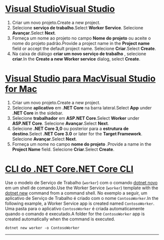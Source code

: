 # <a name="visual-studio"></a>[<span data-ttu-id="72c84-101">Visual Studio</span><span class="sxs-lookup"><span data-stu-id="72c84-101">Visual Studio</span></span>](#tab/visual-studio)

1. <span data-ttu-id="72c84-102">Criar um novo projeto.</span><span class="sxs-lookup"><span data-stu-id="72c84-102">Create a new project.</span></span>
1. <span data-ttu-id="72c84-103">Selecione **serviço de trabalho**.</span><span class="sxs-lookup"><span data-stu-id="72c84-103">Select **Worker Service**.</span></span> <span data-ttu-id="72c84-104">Selecione **Avançar**.</span><span class="sxs-lookup"><span data-stu-id="72c84-104">Select **Next**.</span></span>
1. <span data-ttu-id="72c84-105">Forneça um nome ao projeto no campo **Nome do projeto** ou aceite o nome do projeto padrão.</span><span class="sxs-lookup"><span data-stu-id="72c84-105">Provide a project name in the **Project name** field or accept the default project name.</span></span> <span data-ttu-id="72c84-106">Selecione **Criar**.</span><span class="sxs-lookup"><span data-stu-id="72c84-106">Select **Create**.</span></span>
1. <span data-ttu-id="72c84-107">Na caixa de diálogo **criar um novo serviço de trabalho** , selecione **criar**.</span><span class="sxs-lookup"><span data-stu-id="72c84-107">In the **Create a new Worker service** dialog, select **Create**.</span></span>

# <a name="visual-studio-for-mac"></a>[<span data-ttu-id="72c84-108">Visual Studio para Mac</span><span class="sxs-lookup"><span data-stu-id="72c84-108">Visual Studio for Mac</span></span>](#tab/visual-studio-mac)

1. <span data-ttu-id="72c84-109">Criar um novo projeto.</span><span class="sxs-lookup"><span data-stu-id="72c84-109">Create a new project.</span></span>
1. <span data-ttu-id="72c84-110">Selecione **aplicativo** em **.NET Core** na barra lateral.</span><span class="sxs-lookup"><span data-stu-id="72c84-110">Select **App** under **.NET Core** in the sidebar.</span></span>
1. <span data-ttu-id="72c84-111">Selecione **trabalhador** em **ASP.NET Core**.</span><span class="sxs-lookup"><span data-stu-id="72c84-111">Select **Worker** under **ASP.NET Core**.</span></span> <span data-ttu-id="72c84-112">Selecione **Avançar**.</span><span class="sxs-lookup"><span data-stu-id="72c84-112">Select **Next**.</span></span>
1. <span data-ttu-id="72c84-113">Selecione **.NET Core 3,0** ou posterior para a **estrutura de destino**.</span><span class="sxs-lookup"><span data-stu-id="72c84-113">Select **.NET Core 3.0** or later for the **Target Framework**.</span></span> <span data-ttu-id="72c84-114">Selecione **Avançar**.</span><span class="sxs-lookup"><span data-stu-id="72c84-114">Select **Next**.</span></span>
1. <span data-ttu-id="72c84-115">Forneça um nome no campo **nome do projeto** .</span><span class="sxs-lookup"><span data-stu-id="72c84-115">Provide a name in the **Project Name** field.</span></span> <span data-ttu-id="72c84-116">Selecione **Criar**.</span><span class="sxs-lookup"><span data-stu-id="72c84-116">Select **Create**.</span></span>

# <a name="net-core-cli"></a>[<span data-ttu-id="72c84-117">CLI do .NET Core</span><span class="sxs-lookup"><span data-stu-id="72c84-117">.NET Core CLI</span></span>](#tab/netcore-cli)

<span data-ttu-id="72c84-118">Use o modelo de Serviço de Trabalho (`worker`) com o comando [dotnet novo](/dotnet/core/tools/dotnet-new) em um shell de comando.</span><span class="sxs-lookup"><span data-stu-id="72c84-118">Use the Worker Service (`worker`) template with the [dotnet new](/dotnet/core/tools/dotnet-new) command from a command shell.</span></span> <span data-ttu-id="72c84-119">No exemplo a seguir, um aplicativo de Serviço de Trabalho é criado com o nome `ContosoWorker`.</span><span class="sxs-lookup"><span data-stu-id="72c84-119">In the following example, a Worker Service app is created named `ContosoWorker`.</span></span> <span data-ttu-id="72c84-120">Uma pasta para o aplicativo `ContosoWorker` é criada automaticamente quando o comando é executado.</span><span class="sxs-lookup"><span data-stu-id="72c84-120">A folder for the `ContosoWorker` app is created automatically when the command is executed.</span></span>

```dotnetcli
dotnet new worker -o ContosoWorker
```

---
